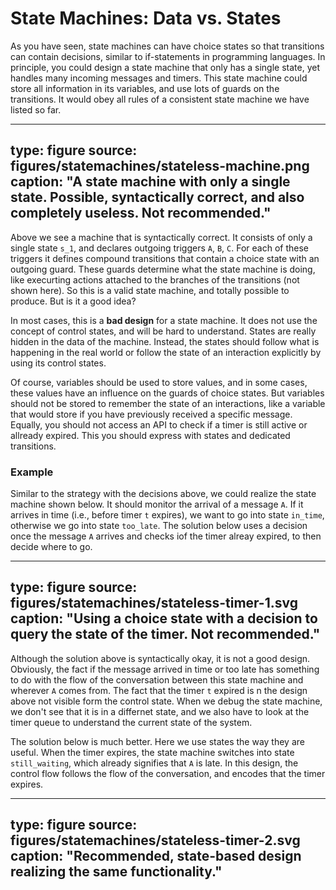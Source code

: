 # State Machines: Data vs. States


As you have seen, state machines can have choice states so that transitions can contain decisions, similar to if-statements in programming languages.
In principle, you could design a state machine that only has a single state, yet handles many incoming messages and timers. This state machine could store all information in its variables, and use lots of guards on the transitions. It would obey all rules of a consistent state machine we have listed so far.

---
type: figure
source: figures/statemachines/stateless-machine.png
caption: "A state machine with only a single state. Possible, syntactically correct, and also completely useless. Not recommended."
---

Above we see a machine that is syntactically correct. It consists of only a single state `s_1`, and declares outgoing triggers `A`, `B`, `C`. For each of these triggers it defines compound transitions that contain a choice state with an outgoing guard. These guards determine what the state machine is doing, like execurting actions attached to the branches of the transitions (not shown here). So this is a valid state machine, and totally possible to produce. But is it a good idea?


In most cases, this is a **bad design** for a state machine. It does not use the concept of control states, and will be hard to understand. 
States are really hidden in the data of the machine.
Instead, the states should follow what is happening in the real world or follow the state of an interaction explicitly by using its control states. 

Of course, variables should be used to store values, and in some cases, these values have an influence on the guards of choice states. But variables should not be stored to remember the state of an interactions, like a variable that would store if you have previously received a specific message. Equally, you should not access an API to check if a timer is still active or allready expired. This you should express with states and dedicated transitions.

### Example

Similar to the strategy with the decisions above, we could realize the state machine shown below. It should monitor the arrival of a message `A`. If it arrives in time (i.e., before timer `t` expires), we want to go into state `in_time`, otherwise we go into state `too_late`. The solution below uses a decision once the message `A` arrives and checks iof the timer alreay expired, to then decide where to go.

---
type: figure
source: figures/statemachines/stateless-timer-1.svg
caption: "Using a choice state with a decision to query the state of the timer. Not recommended."
---

Although the solution above is syntactically okay, it is not a good design. Obviously, the fact if the message arrived in time or too late has something to do with the flow of the conversation between this state machine and wherever `A` comes from. The fact that the timer `t` expired is n the design above not visible form the control state. When we debug the state machine, we don't see that it is in a differnet state, and we also have to look at the timer queue to understand the current state of the system. 

The solution below is much better. Here we use states the way they are useful. When the timer expires, the state machine switches into state `still_waiting`, which already signifies that `A` is late. In this design, the control flow follows the flow of the conversation, and encodes that the timer expires. 

---
type: figure
source: figures/statemachines/stateless-timer-2.svg
caption: "Recommended, state-based design realizing the same functionality."
---